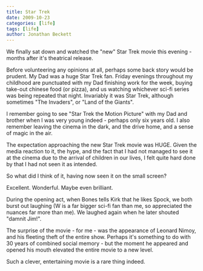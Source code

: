 ```yaml
---
title: Star Trek
date: 2009-10-23
categories: [life]
tags: [life]
author: Jonathan Beckett
---
```


We finally sat down and watched the "new" Star Trek movie this evening - months after it's theatrical release.

Before volunteering any opinions at all, perhaps some back story would be prudent. My Dad was a huge Star Trek fan. Friday evenings throughout my childhood are punctuated with my Dad finishing work for the week, buying take-out chinese food (or pizza), and us watching whichever sci-fi series was being repeated that night. Invariably it was Star Trek, although sometimes "The Invaders", or "Land of the Giants".

I remember going to see "Star Trek the Motion Picture" with my Dad and brother when I was very young indeed - perhaps only six years old. I also remember leaving the cinema in the dark, and the drive home, and a sense of magic in the air.

The expectation approaching the new Star Trek movie was HUGE. Given the media reaction to it, the hype, and the fact that I had not managed to see it at the cinema due to the arrival of children in our lives, I felt quite hard done by that I had not seen it as intended.

So what did I think of it, having now seen it on the small screen?

Excellent. Wonderful. Maybe even brilliant.

During the opening act, when Bones tells Kirk that he likes Spock, we both burst out laughing (W is a far bigger sci-fi fan than me, so appreciated the nuances far more than me). We laughed again when he later shouted "damnit Jim!".

The surprise of the movie - for me - was the appearance of Leonard Nimoy, and his fleeting theft of the entire show. Perhaps it's something to do with 30 years of combined social memory - but the moment he appeared and opened his mouth elevated the entire movie to a new level.

Such a clever, entertaining movie is a rare thing indeed.